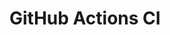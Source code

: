 # GitHub Actions CI










































































































































































































































































































































































































































































































































































































































































































































































































































































































































































































































































































































































































































































